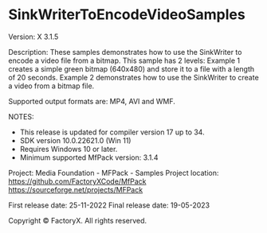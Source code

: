 # SinkWriterToEncodeVideoSamples

Version: X 3.1.5

Description:
  These samples demonstrates how to use the SinkWriter to encode a video file from a bitmap.
  This sample has 2 levels:
  Example 1 creates a simple green bitmap (640x480) and store it to a file with a length of 20 seconds.
  Example 2 demonstrates how to use the SinkWriter to create a video from a bitmap file.

Supported output formats are: MP4, AVI and WMF.

NOTES:
 - This release is updated for compiler version 17 up to 34.
 - SDK version 10.0.22621.0 (Win 11)
 - Requires Windows 10 or later.
 - Minimum supported MfPack version: 3.1.4

Project: Media Foundation - MFPack - Samples
Project location: https://github.com/FactoryXCode/MfPack
                  https://sourceforge.net/projects/MFPack

First release date: 25-11-2022
Final release date: 19-05-2023

Copyright © FactoryX. All rights reserved.




